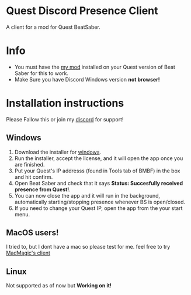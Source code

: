 
# Quest Discord Presence Client

A client for a mod for Quest BeatSaber.


# Info
- You must have the [my mod](https://github.com/Core-Quest/Quest-RPC/releases/download/v0.1.0/QuestDiscordRPC.qmod) installed on your Quest version of Beat Saber for this to work.
- Make Sure you have Discord Windows version **not browser!**

# Installation instructions
Please Fallow this or join my [discord](https://discord.gg/ZhJ5SSCS6M) for support! 
## Windows
1. Download the installer for [windows](https://github.com/Core-Quest/QuestRPCWinClient/releases/download/v1/quest-rpc-win-client.exe).
2. Run the installer, accept the license, and it will open the app once you are finished.
3. Put your Quest's IP addresss (found in Tools tab of BMBF) in the box and hit confirm.
4. Open Beat Saber and check that it says **Status: Succesfully received presence from Quest!**.
5. You can now close the app and it will run in the background, automatically starting/stopping presence whenever BS is open/closed.
6. If you need to change your Quest IP, open the app from the your start menu.


## MacOS users!
I tried to, but I dont have a mac so please test for me.
feel free to try [MadMagic's client](https://github.com/madmagic007/Oculus-Quest-Presence)


## Linux
Not supported as of now but **Working on it!**
